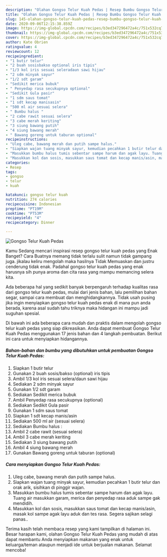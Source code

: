 ```yaml
---
description: "Olahan Gongso Telur Kuah Pedas | Resep Bumbu Gongso Telur Kuah Pedas Yang Bisa Manjain Lidah"
title: "Olahan Gongso Telur Kuah Pedas | Resep Bumbu Gongso Telur Kuah Pedas Yang Bisa Manjain Lidah"
slug: 145-olahan-gongso-telur-kuah-pedas-resep-bumbu-gongso-telur-kuah-pedas-yang-bisa-manjain-lidah
date: 2020-09-06T12:15:38.859Z
image: https://img-global.cpcdn.com/recipes/b3ed347296472a4c/751x532cq70/gongso-telur-kuah-pedas-foto-resep-utama.jpg
thumbnail: https://img-global.cpcdn.com/recipes/b3ed347296472a4c/751x532cq70/gongso-telur-kuah-pedas-foto-resep-utama.jpg
cover: https://img-global.cpcdn.com/recipes/b3ed347296472a4c/751x532cq70/gongso-telur-kuah-pedas-foto-resep-utama.jpg
author: Kate Obrien
ratingvalue: 4
reviewcount: 12
recipeingredient:
- "1 butir telur"
- "2 buah sosisbakso optional iris tipis"
- "1/3 kol iris sesuai seleradaun sawi hijau"
- "2 sdm minyak sayur"
- "1/2 sdt garam"
- "Sedikit merica bubuk"
- " Penyedap rasa secukupnya optional"
- "Sedikit Gula pasir"
- "1 sdm saus tomat"
- "1 sdt kecap manisasin"
- "500 ml air sesuai selera"
- " Bumbu halus "
- "2 cabe rawit sesuai selera"
- "3 cabe merah keriting"
- "3 siung bawang putih"
- "4 siung bawang merah"
- " Bawang goreng untuk taburan optional"
recipeinstructions:
- "Uleg cabe, bawang merah dan putih sampe halus."
- "Siapkan wajan tuang minyak sayur, kemudian pecahkan 1 butir telur dan orak arik, sisihkan di pinggir wajan."
- "Masukkan bumbu halus tumis sebentar sampe harum dan agak layu. Tuang air masukkan garam, merica dan penyedap rasa aduk sampe gak mendidih."
- "Masukkan kol dan sosis, masukkan saus tomat dan kecap manis/asin, masak kol sampe agak layu aduk dan tes rasa. Segera sajikan selagi panas.."
categories:
- Resep
tags:
- gongso
- telur
- kuah

katakunci: gongso telur kuah 
nutrition: 274 calories
recipecuisine: Indonesian
preptime: "PT19M"
cooktime: "PT53M"
recipeyield: "4"
recipecategory: Dinner

---
```



![Gongso Telur Kuah Pedas](https://img-global.cpcdn.com/recipes/b3ed347296472a4c/751x532cq70/gongso-telur-kuah-pedas-foto-resep-utama.jpg)

Kamu Sedang mencari inspirasi resep gongso telur kuah pedas yang Enak Banget? Cara Buatnya memang tidak terlalu sulit namun tidak gampang juga. jikalau keliru mengolah maka hasilnya Tidak Memuaskan dan justru cenderung tidak enak. Padahal gongso telur kuah pedas yang enak harusnya sih punya aroma dan cita rasa yang mampu memancing selera kita.

Ada beberapa hal yang sedikit banyak berpengaruh terhadap kualitas rasa dari gongso telur kuah pedas, mulai dari jenis bahan, lalu pemilihan bahan segar, sampai cara membuat dan menghidangkannya. Tidak usah pusing jika ingin menyiapkan gongso telur kuah pedas enak di mana pun anda berada, karena asal sudah tahu triknya maka hidangan ini mampu jadi suguhan spesial.




Di bawah ini ada beberapa cara mudah dan praktis dalam mengolah gongso telur kuah pedas yang siap dikreasikan. Anda dapat membuat Gongso Telur Kuah Pedas menggunakan 17 jenis bahan dan 4 langkah pembuatan. Berikut ini cara untuk menyiapkan hidangannya.

<!--inarticleads1-->

##### Bahan-bahan dan bumbu yang dibutuhkan untuk pembuatan Gongso Telur Kuah Pedas:

1. Siapkan 1 butir telur
1. Gunakan 2 buah sosis/bakso (optional) iris tipis
1. Ambil 1/3 kol iris sesuai selera/daun sawi hijau
1. Sediakan 2 sdm minyak sayur
1. Gunakan 1/2 sdt garam
1. Sediakan Sedikit merica bubuk
1. Ambil  Penyedap rasa secukupnya (optional)
1. Sediakan Sedikit Gula pasir
1. Gunakan 1 sdm saus tomat
1. Siapkan 1 sdt kecap manis/asin
1. Sediakan 500 ml air (sesuai selera)
1. Sediakan  Bumbu halus :
1. Ambil 2 cabe rawit (sesuai selera)
1. Ambil 3 cabe merah keriting
1. Sediakan 3 siung bawang putih
1. Ambil 4 siung bawang merah
1. Gunakan  Bawang goreng untuk taburan (optional)




<!--inarticleads2-->

##### Cara menyiapkan Gongso Telur Kuah Pedas:

1. Uleg cabe, bawang merah dan putih sampe halus.
1. Siapkan wajan tuang minyak sayur, kemudian pecahkan 1 butir telur dan orak arik, sisihkan di pinggir wajan.
1. Masukkan bumbu halus tumis sebentar sampe harum dan agak layu. Tuang air masukkan garam, merica dan penyedap rasa aduk sampe gak mendidih.
1. Masukkan kol dan sosis, masukkan saus tomat dan kecap manis/asin, masak kol sampe agak layu aduk dan tes rasa. Segera sajikan selagi panas..




Terima kasih telah membaca resep yang kami tampilkan di halaman ini. Besar harapan kami, olahan Gongso Telur Kuah Pedas yang mudah di atas dapat membantu Anda menyiapkan makanan yang enak untuk keluarga/teman ataupun menjadi ide untuk berjualan makanan. Selamat mencoba!
